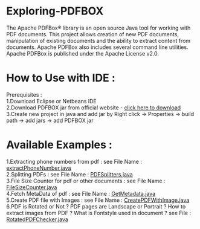 # Exploring-PDFBOX
The Apache PDFBox® library is an open source Java tool for working with PDF documents. This project allows creation of new PDF documents, manipulation of existing documents and the ability to extract content from documents. Apache PDFBox also includes several command line utilities. Apache PDFBox is published under the Apache License v2.0.

# How to Use with IDE :
Prerequisites :<br>
1.Download Eclipse or Netbeans IDE<br>
2.Download PDFBOX jar from official website - <a href="https://pdfbox.apache.org/download.cgi">click here to download</a> <br>
3.Create new project in java and add jar by Right click -> Properties -> build path -> add jars -> add PDFBOX jar<br>

# Available Examples :
1.Extracting phone numbers from pdf : see File Name : <a href="https://github.com/rakshitshah94/Exploring-PDFBOX/blob/master/exatractPhoneNumber.java"> extractPhoneNumber.java</a><br>
2.Splitting PDFs : see File Name : <a href="https://github.com/rakshitshah94/Exploring-PDFBOX/blob/master/PDFSplitters.java"> PDFSplitters.java</a> <br>
3.File Size Counter for pdf or other documents : see File Name : <a href="https://github.com/rakshitshah94/Exploring-PDFBOX/blob/master/FileSizeCounter.java">FileSizeCounter.java</a> <br>
4.Fetch MetaData of pdf : see File Name : <a href="https://github.com/rakshitshah94/Exploring-PDFBOX/blob/master/GetMetadata.java"> GetMetadata.java </a> <br>
5.Create PDF file with Images : see File Name : <a href="https://github.com/rakshitshah94/Exploring-PDFBOX/blob/master/CreatePDFWithImage.java">CreatePDFWithImage.java</a><br>
6.PDF is Rotated or Not ? PDF pages are Landscape or Portrait ? How to extract images from PDF ? What is Fontstyle used in document ? see File : <a href="https://github.com/rakshitshah94/Exploring-PDFBOX/blob/master/RotatedPDFChecker.java">RotatedPDFChecker.java</a><br>
